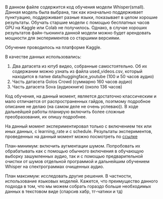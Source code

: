 В данном файле содержится код обучения модели Whisper(small). Данная модель была выбрана, так как изначально поддерживает
пунктуацию, поддерживает разные языки, показывает в целом хорошие результаты. Обучать старшие модели с помощью 
бесплатных часов GPU на Kaggle или Colab не получилось. Однако, в случае хороших результатов файн-тьюнинга данной модели
можно будет арендовать мощности для экспериментов со старшими версиями.

Обучение проводилось на платформе Kaggle.

В качестве данных использовались:
1) Два датасета из ютуб видео, собранные самостоятельно. Об их содержании можно узнать из файла used_videos.csv,
 который находится в папке data/huggingface_youtube (100 и 50 часов аудио)
2) Часть датасета Golos Crowd (суммарно 160 часов аудио)
3) Часть датасета Sova (аудиокниги) (около 136 часов)

Код обучения, на данный момент, является достаточно классическим и мало отличается от распространенных гайдов, поэтмому
подробное описание не делаю (на самом деле не очень успеваю)). В ходе дальнейшей работы планирую включить более сложные
преобразования, их опишу подробнее.

На данный момент экспериментировал только с включением тех или иных данных, с learning_rate и c schedule.
Результаты экспериментов, проведенных на данный момент можно посмотреть по 
[ссылке](https://docs.google.com/spreadsheets/d/1vsd9iQ2qUAH5_aU9c7Nzfe3kzIpl04B9UfRelyUrn1A/edit#gid=0)

План-минимум: включить аугментации шумом. Попробовать их обрабатывать как с помощью обычного включения в обучающую
выборку зашумленных аудио, так и с помощью предварительной очистки от шумов отдельной программой и дальнейшим обучением
Whisper на спектрограммах очищенных аудио. 

План максимум: исследовать другие решения. В частности, использование языковых моделей. Кажется, что преимущество данного
подхода в том, что мы можем собрать гораздо больше необходимых данных в текстовом виде (спарсив хабр, тг-чатики и тд)




